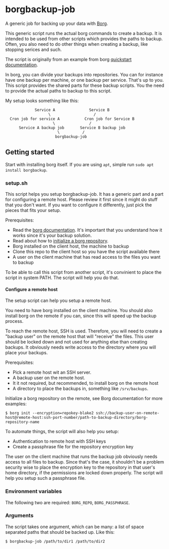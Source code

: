 # borgbackup-job
A generic job for backing up your data with [Borg](https://borgbackup.readthedocs.io/en/stable/).

This generic script runs the actual borg commands to create a backup.
It is intended to be used from other scripts which provides the paths to backup.
Often, you also need to do other things when creating a backup,
like stopping serices and such.

The script is originally from an example from borg [quickstart documentation](https://borgbackup.readthedocs.io/en/stable/quickstart.html).

In borg, you can divide your backups into repositories. You can for instance have one
backup per machine, or one backup per service. That's up to you. This script provides the
shared parts for these backup scripts. You the need to provide the actual paths to backup
to this script.

My setup looks something like this:

```
             Service A               Service B
                   \                   /
  Cron job for service A           Cron job for Service B
                     \               /
      Service A backup job       Service B backup job
                       \          /
                      borgbackup-job
```

## Getting started
Start with installing borg itself. If you are using `apt`, simple run `sudo apt install borgbackup`.

### setup.sh
This script helps you setup borgbackup-job. It has a generic part and a part for configuring a remote host. Please review it first since it might do stuff that you don't want. If you want to configure it differently, just pick the pieces that fits your setup.

Prerequisites:
- Read the [borg documentation](https://borgbackup.readthedocs.io/en/stable/index.html). It's important that you understand how it works since it's your backup solution.
- Read about how to [initialize a borg repository](https://borgbackup.readthedocs.io/en/stable/usage/init.html).
- Borg installed on the client host, the machine to backup
- Clone this repo to the client host so you have the script available there
- A user on the client machine that has read access to the files you want to backup

To be able to call this script from another script, it's convinient to place the script in system PATH. The script will help you do that.

#### Configure a remote host
The setup script can help you setup a remote host.

You need to have borg installed on the client machine. You should also install borg on the remote if you can, since this will speed up the backup process.

To reach the remote host, SSH is used. Therefore, you will need to create a "backup user" on the remote host that will "receive" the files. This user should be locked down and not used for anything else than creating backups. It obviously needs write access to the directory where you will place your backups.

Prerequisites:
- Pick a remote host wit an SSH server.
- A backup user on the remote host.
- It it not required, but recommended, to install borg on the remote host
- A directory to place the backups in, something like `/srv/backups`.

Initialize a borg repository on the remote, see Borg documentation for more examples:
```
$ borg init --encryption=repokey-blake2 ssh://backup-user-on-remote-host@remote-host:ssh-port-number/path-to-backup-directory/borg-repository-name
```
To automate things, the script will also help you setup:
- Authentication to remote host with SSH keys
- Create a passphrase file for the repository encryption key

The user on the client machine that runs the backup job obviously needs access to all files to backup. Since that's the case, it shouldn't be a problem security wise to place the encryption key to the repository in that user's home directory, if the permissions are locked down properly. The script will help you setup such a passphrase file.

### Environment variables
The following two are required: `BORG_REPO`, `BORG_PASSPHRASE`.

### Arguments
The script takes one argument, which can be many: a list of space separated paths that should be backed up. Like this:

```
$ borgbackup-job /path/to/dir1 /path/to/dir2
```

